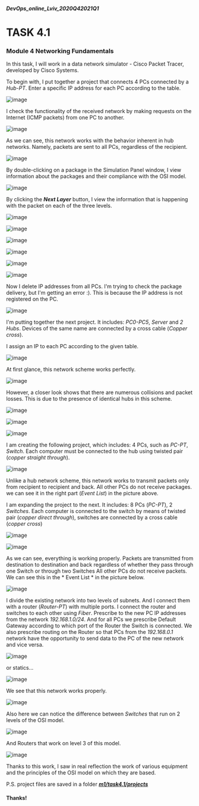 ##### DevOps_online_Lviv_2020Q42021Q1
# TASK 4.1

### Module 4 Networking Fundamentals


In this task, I will work in a data network simulator - Cisco Packet Tracer, developed by Cisco Systems.

To begin with, I put together a project that connects 4 PCs connected by a *Hub-PT*. Enter a specific IP address for each PC according to the table.

![image](./images/IP.png)

I check the functionality of the received network by making requests on the Internet (ICMP packets) from one PC to another.

![image](./images/IP_Hub-PC0.png)

As we can see, this network works with the behavior inherent in hub networks. Namely, packets are sent to all PCs, regardless of the recipient.

![image](./images/SimPan.png)

By double-clicking on a package in the Simulation Panel window, I view information about the packages and their compliance with the OSI model.

![image](./images/OSI_PC2.png)

By clicking the ***Next Layer*** button, I view the information that is happening with the packet on each of the three levels.

![image](./images/OSI_PC2(1).png)

![image](./images/OSI_PC2(2).png)

![image](./images/OSI_PC2(3).png)

![image](./images/OSI_PC2(4).png)

![image](./images/OSI_PC2(5).png)

![image](./images/OSI_PC2(6).png)

Now I delete IP addresses from all PCs. I'm trying to check the package delivery, but I'm getting an error :). This is because the IP address is not registered on the PC.

![image](./images/no_IP.png)

I'm putting together the next project. It includes: *PC0-PC5*, *Server* and *2 Hubs*. Devices of the same name are connected by a cross cable (*Copper cross*).

I assign an IP to each PC according to the given table.

![image](./images/IP2.png)

At first glance, this network scheme works perfectly.

![image](./images/PC4-PC2_successfully.png)

However, a closer look shows that there are numerous collisions and packet losses. This is due to the presence of identical hubs in this scheme.

![image](./images/PC2-PC4_collision.png)

![image](./images/PC2-PC4_collision(2).png)

![image](./images/PC2-PC4_collision(3).png)

I am creating the following project, which includes: 4 PCs, such as *PC-PT*, *Switch*. Each computer must be connected to the hub using twisted pair (*copper straight through*).

![image](./images/IP_Switch-PC0.png)

Unlike a hub network scheme, this network works to transmit packets only from recipient to recipient and back. All other PCs do not receive packages. we can see it in the right part (*Event List*) in the picture above.


I am expanding the project to the next. It includes: 8 PCs (*PC-PT*), 2 *Switches*. Each computer is connected to the switch by means of twisted pair (*copper direct through*), switches are connected by a cross cable (*copper cross*)

![image](./images/4.1_4(1).png)

![image](./images/4.1_4(2).png)

As we can see, everything is working properly. Packets are transmitted from destination to destination and back regardless of whether they pass through one Switch or through two Switches All other PCs do not receive packets. We can see this in the * Event List * in the picture below.

![image](./images/4.1_4(3).png)

I divide the existing network into two levels of subnets. And I connect them with a router (*Router-PT*) with multiple ports. I connect the router and switches to each other using *Fiber*. Prescribe to the new PC IP addresses from the network *192.168.1.0/24*. And for all PCs we prescribe Default Gateway according to which port of the Router the Switch is connected.
We also prescribe routing on the Router so that PCs from the *192.168.0.1* network have the opportunity to send data to the PC of the new network and vice versa.

![image](./images/4.1_5_routing.png)

or statics...

![image](./images/4.1_5_routing_stat.png)

We see that this network works properly.

![image](./images/4.1_5_ok.png)

Also here we can notice the difference between *Switches* that run on 2 levels of the OSI model.

![image](./images/4.1_5(1).png)

And Routers that work on level 3 of this model.

![image](./images/4.1_5(2).png)

Thanks to this work, I saw in real reflection the work of various equipment and the principles of the OSI model on which they are based.

P.S. project files are saved in a folder [***m1/task4.1/projects***](./projects/)

#### Thanks!
